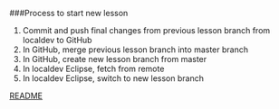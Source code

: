 ###Process to start new lesson

1. Commit and push final changes from previous lesson branch from localdev to GitHub
2. In GitHub, merge previous lesson branch into master branch
3. In GitHub, create new lesson branch from master
4. In localdev Eclipse, fetch from remote
4. In localdev Eclipse, switch to new lesson branch

[README](./README.md)
